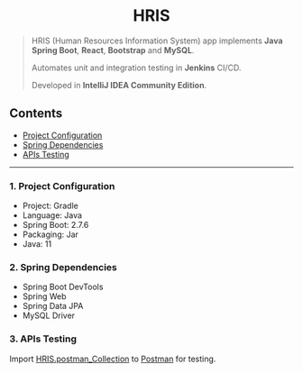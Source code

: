 <h1 align="center">HRIS</h1>

> HRIS (Human Resources Information System) app implements <b>Java Spring Boot</b>, <b>React</b>, <b>Bootstrap</b> and <b>MySQL</b>.
>
> Automates unit and integration testing in <b>Jenkins</b> CI/CD.
>
> Developed in <b>IntelliJ IDEA Community Edition</b>.

## Contents

- [Project Configuration](#1-project-configuration)
- [Spring Dependencies](#2-spring-dependencies)
- [APIs Testing](#3-apis-testing)

---

### 1. Project Configuration

- Project: Gradle
- Language: Java
- Spring Boot: 2.7.6
- Packaging: Jar
- Java: 11

### 2. Spring Dependencies

- Spring Boot DevTools
- Spring Web
- Spring Data JPA
- MySQL Driver

### 3. APIs Testing

Import [HRIS.postman_Collection](./src/test/HRIS.postman_collection.json) to [Postman](https://www.postman.com/) for testing.